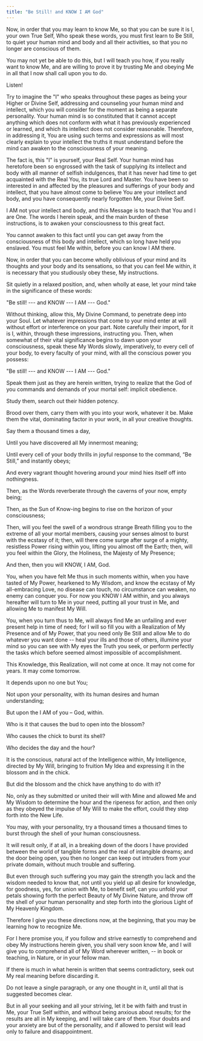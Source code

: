 ```yaml
---
title: "Be Still! and KNOW I AM God"
---
```


Now, in order that you may learn to know Me, so that you can be sure
it is I, your own True Self, Who speak these words, you must first
learn to Be Still, to quiet your human mind and body and all their
activities, so that you no longer are conscious of them.

You may not yet be able to do this, but I will teach you how, if you
really want to know Me, and are willing to prove it by trusting Me and
obeying Me in all that I now shall call upon you to do.

Listen!

Try to imagine the "I" who speaks throughout these pages as being your
Higher or Divine Self, addressing and counseling your human mind and
intellect, which you will consider for the moment as being a separate
personality. Your human mind is so constituted that it cannot accept
anything which does not conform with what it has previously
experienced or learned, and which its intellect does not consider
reasonable. Therefore, in addressing it, You are using such terms and
expressions as will most clearly explain to your intellect the truths
it must understand before the mind can awaken to the consciousness of
your meaning.

The fact is, this "I" is yourself, your Real Self. Your human mind has
heretofore been so engrossed with the task of supplying its intellect
and body with all manner of selfish indulgences, that it has never had
time to get acquainted with the Real You, its true Lord and Master. You
have been so interested in and affected by the pleasures and sufferings
of your body and intellect, that you have almost come to believe You are
your intellect and body, and you have consequently nearly forgotten Me,
your Divine Self.

I AM not your intellect and body, and this Message is to teach that
You and I are One. The words I herein speak, and the main burden of
these instructions, is to awaken your consciousness to this great
fact.

You cannot awaken to this fact until you can get away from the
consciousness of this body and intellect, which so long have held you
enslaved. You must feel Me within, before you can know I AM there.

Now, in order that you can become wholly oblivious of your mind and
its thoughts and your body and its sensations, so that you can feel Me
within, it is necessary that you studiously obey these, My
instructions.

Sit quietly in a relaxed position, and, when wholly at ease, let your
mind take in the significance of these words:

"Be still! --- and KNOW --- I AM --- God."

Without thinking, allow this, My Divine Command, to penetrate deep into
your Soul. Let whatever impressions that come to your mind enter at will
without effort or interference on your part. Note carefully their
import, for it is I, within, through these impressions, instructing you.
Then, when somewhat of their vital significance begins to dawn upon your
consciousness, speak these My Words slowly, imperatively, to every cell
of your body, to every faculty of your mind, with all the conscious
power you possess:

"Be still! --- and KNOW --- I AM --- God."

Speak them just as they are herein written, trying to realize that the
God of you commands and demands of your mortal self: implicit
obedience.

Study them, search out their hidden potency.

Brood over them, carry them with you into your work, whatever it be.
Make them the vital, dominating factor in your work, in all your
creative thoughts.

Say them a thousand times a day,

Until you have discovered all My innermost meaning;

Until every cell of your body thrills in joyful response to the
command, &ldquo;Be Still,&rdquo; and instantly obeys;

And every vagrant thought hovering around your mind hies itself off
into nothingness.

Then, as the Words reverberate through the caverns of your now, empty
being;

Then, as the Sun of Know-ing begins to rise on the horizon of your
consciousness;

Then, will you feel the swell of a wondrous strange Breath filling you
to the extreme of all your mortal members, causing your senses almost
to burst with the ecstasy of it; then, will there come surge after
surge of a mighty, resistless Power rising within you, lifting you
almost off the Earth; then, will you feel within the Glory, the
Holiness, the Majesty of My Presence;

And then, then you will KNOW, I AM, God.

You, when you have felt Me thus in such moments within, when you have
tasted of My Power, hearkened to My Wisdom, and know the ecstasy of My
all-embracing Love, no disease can touch, no circumstance can weaken,
no enemy can conquer you. For now you KNOW I AM within, and you always
hereafter will turn to Me in your need, putting all your trust in Me,
and allowing Me to manifest My Will.

You, when you turn thus to Me, will always find Me an unfailing and
ever present help in time of need; for I will so fill you with a
Realization of My Presence and of My Power, that you need only Be
Still and allow Me to do whatever you want done -- heal your ills and
those of others, illumine your mind so you can see with My eyes the
Truth you seek, or perform perfectly the tasks which before seemed
almost impossible of accomplishment.

This Knowledge, this Realization, will not come at once. It may not
come for years. It may come tomorrow.

It depends upon no one but You;

Not upon your personality, with its human desires and human
understanding;

But upon the I AM of you &ndash; God, within.

Who is it that causes the bud to open into the blossom?

Who causes the chick to burst its shell?

Who decides the day and the hour?

It is the conscious, natural act of the Intelligence within, My
Intelligence, directed by My Will, bringing to fruition My Idea and
expressing it in the blossom and in the chick.

But did the blossom and the chick have anything to do with it?

No, only as they submitted or united their will with Mine and allowed
Me and My Wisdom to determine the hour and the ripeness for action,
and then only as they obeyed the impulse of My Will to make the
effort, could they step forth into the New Life.

You may, with your personality, try a thousand times a thousand times
to burst through the shell of your human consciousness.

It will result only, if at all, in a breaking down of the doors I have
provided between the world of tangible forms and the real of
intangible dreams; and the door being open, you then no longer can
keep out intruders from your private domain, without much trouble and
suffering.

But even through such suffering you may gain the strength you lack and
the wisdom needed to know that, not until you yield up all desire for
knowledge, for goodness, yes, for union with Me, to benefit self, can
you unfold your petals showing forth the perfect Beauty of My Divine
Nature, and throw off the shell of your human personality and step forth
into the glorious Light of My Heavenly Kingdom.

Therefore I give you these directions now, at the beginning, that you
may be learning how to recognize Me.

For I here promise you, if you follow and strive earnestly to
comprehend and obey My instructions herein given, you shall very soon
know Me, and I will give you to comprehend all of My Word wherever
written, -- in book or teaching, in Nature, or in your fellow man.

If there is much in what herein is written that seems contradictory,
seek out My real meaning before discarding it.

Do not leave a single paragraph, or any one thought in it, until all
that is suggested becomes clear.

But in all your seeking and all your striving, let it be with faith
and trust in Me, your True Self within, and without being anxious
about results; for the results are all in My keeping, and I will take
care of them. Your doubts and your anxiety are but of the personality,
and if allowed to persist will lead only to failure and
disappointment.

